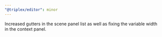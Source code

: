 ```yaml
---
"@triplex/editor": minor
---
```


Increased gutters in the scene panel list as well as fixing the variable width in the context panel.
